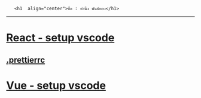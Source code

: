 <!--START_SECTION:waka-->
<!--END_SECTION:waka-->

      

       <h1  align="center">ชื่อ : คำนึง พันธ์ทอง</h1>

<!--
**sing3demons/sing3demons** is a ✨ _special_ ✨ repository because its `README.md` (this file) appears on your GitHub profile.

-->
<hr>
<h1>
<a href="https://github.com/sing3demons/vscode-react/blob/main/setting.json"> React - setup vscode </a>
</h1>
<h2><a href="https://github.com/sing3demons/vscode-react/blob/main/.prettierrc"> .prettierrc  </a></h2>
<h1><a href="https://github.com/sing3demons/vscode-vue">Vue - setup vscode</a></h1><br>
